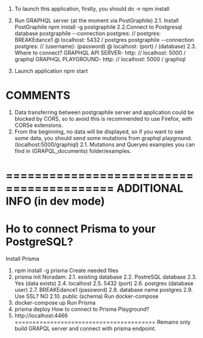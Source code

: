 1. To launch this application, firstly, you should do -> npm install

2. Run GRAPHQL server (at the moment via PostGraphile)
2.1. Install PostGraphile
 npm install -g postgraphile
2.2.Connect to Postgresql database
postgraphile --connection postgres: // postgres: BREAKEdance1 @ localhost: 5432 / postgres
postgraphile --connection postgres: // (username): (password) @ localhost: (port) / (database)
2.3. Where to connect?
GRAPHQL API SERVER-
http: // localhost: 5000 / graphql
GRAPHQL PLAYGROUND-
http: // localhost: 5000 / graphiql

3. Launch application
npm start

COMMENTS
=========================================
1. Data transferring between postgraphile server and application could be blocked by CORS, so to avoid this is recommended to use Firefox, with CORSe extensions.
2. From the beginning, no data will be displayed, so if you want to see some data, you should send some mutations from graphql playground. (localhost:5000/graphiql)
2.1. Mutations and Queryes examples you can find in (GRAPQL_documents) folder/examples.


=========================================
ADDITIONAL INFO (in dev mode)
=========================================
Ho to connect Prisma to your PostgreSQL?
=========================================
Install Prisma
1. npm install -g prisma
Create needed files
2. prisma init
Noradam: 
2.1. existing database
2.2. PostreSQL database
2.3. Yes (data exists)
2.4. localhost
2.5. 5432 (port)
2.6. postgres (database user)
2.7. BREAKEdance1 (password)
2.8. database name postgres
2.9. Use SSL? NO
2.10. public (schema)
Run docker-compose
3. docker-compose up
Run Prisma
4. prisma deploy
How to connect to Prisma Playground?
5. http://localhost:4466
========================================
Remains only build GRAPQL server and connect with prisma endpoint.